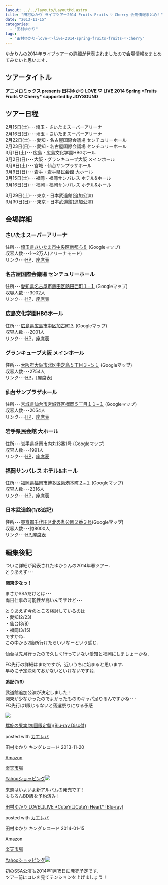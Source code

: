 ```yaml
---
layout: ../../layouts/LayoutMd.astro
title: "田村ゆかり ライブツアー2014 Fruits Fruits ♡ Cherry 会場情報まとめ！"
date: "2013-11-15"
categories: 
  - "田村ゆかり"
tags: 
  - "田村ゆかり-love-♡-live-2014-spring-fruits-fruits-♡-cherry"
---
```


ゆかりんの2014年ライブツアーの詳細が発表されましたので会場情報をまとめてみたいと思います．

## ツアータイトル

**アニメロミックス presents 田村ゆかり LOVE ♡ LIVE 2014 Spring \*Fruits Fruits ♡ Cherry\* supported by JOYSOUND**

## ツアー日程

2月15日(土)･･･埼玉・さいたまスーパーアリーナ  
2月16日(日)･･･埼玉・さいたまスーパーアリーナ  
2月22日(土)･･･愛知・名古屋国際会議場 センチュリーホール  
2月23日(日)･･･愛知・名古屋国際会議場 センチュリーホール  
3月1日(土)･･･広島・広島文化学園HBGホール  
3月2日(日)･･･大阪・グランキューブ大阪 メインホール  
3月8日(土)･･･宮城・仙台サンプラザホール  
3月9日(日)･･･岩手・岩手県民会館 大ホール  
3月15日(土)･･･福岡・福岡サンパレス ホテル&ホール  
3月16日(日)･･･福岡・福岡サンパレス ホテル&ホール

3月29日(土)･･･東京・日本武道館(追加公演)  
3月30日(日)･･･東京・日本武道館(追加公演)

## 会場詳細

### さいたまスーパーアリーナ

住所･･･[埼玉県さいたま市中央区新都心８](https://www.google.co.jp/maps/preview#!q=%E5%9F%BC%E7%8E%89%E7%9C%8C%E3%81%95%E3%81%84%E3%81%9F%E3%81%BE%E5%B8%82%E4%B8%AD%E5%A4%AE%E5%8C%BA%E6%96%B0%E9%83%BD%E5%BF%83%EF%BC%98&data=!1m4!1m3!1d4575!2d139.6307875!3d35.8948747!4m12!2m11!1m10!1s0x6018c10cd8f94f29%3A0x56900df8ea570a4e!3m8!1m3!1d207434!2d139.710388!3d35.673343!3m2!1i1024!2i768!4f13.1) (Googleマップ)  
収容人数･･･1～2万人(アリーナモード)  
リンク･･･[HP](http://www.saitama-arena.co.jp/)，[座席表](http://www.saitama-arena.co.jp/seats_info/)

### 名古屋国際会議場 センチュリーホール

住所･･･[愛知県名古屋市熱田区熱田西町１−１](https://www.google.co.jp/maps/preview#!data=!4m12!2m11!1m10!1s0x0%3A0xc67bf637e012c2b5!3m8!1m3!1d207434!2d139.710388!3d35.673343!3m2!1i1024!2i768!4f13.1) (Googleマップ)  
収容人数･･･3002人  
リンク･･･[HP](http://www.nagoya-congress-center.jp/)，[座席表](http://e-zaseki.com/nagoyacen.html)

### 広島文化学園HBGホール

住所･･･[広島県広島市中区加古町３](https://www.google.co.jp/maps/preview#!q=%E5%BA%83%E5%B3%B6%E6%96%87%E5%8C%96%E5%AD%A6%E5%9C%92HBG%E3%83%9B%E3%83%BC%E3%83%AB&data=!1m4!1m3!1d4660!2d132.4485782!3d34.3885128!4m12!2m11!1m10!1s0x355aa26bcfed8acf%3A0x813c710f86a99fd!3m8!1m3!1d207434!2d139.710388!3d35.673343!3m2!1i1024!2i768!4f13.1) (Googleマップ)  
収容人数･･･2001人  
リンク･･･[HP](http://h-bkk.jp/hall.php)，[座席表](http://h-bkk.jp/images/pdf/02.pdf)

### グランキューブ大阪 メインホール

住所･･･[大阪府大阪市北区中之島５丁目３−５１](https://www.google.co.jp/maps/preview#!q=%E3%82%B0%E3%83%A9%E3%83%B3%E3%82%AD%E3%83%A5%E3%83%BC%E3%83%96%E5%A4%A7%E9%98%AA&data=!1m4!1m3!1d2322!2d135.4881171!3d34.6892536!4m32!2m14!1m13!1s0x6000e658eb28d925%3A0xfa3cb84095662d57!3m8!1m3!1d2322!2d135.4881171!3d34.6892536!3m2!1i1758!2i1087!4f13.1!4m2!3d34.6894504!4d135.4862355!5m16!2m15!1m14!1s0x6000e658eb20202f%3A0x64c4d6000d1a4de1!2z44Kw44Op44Oz44Kt44Ol44O844OW5aSn6Ziq!3m8!1m3!1d9284!2d135.4948567!3d34.7089235!3m2!1i1758!2i1087!4f13.1!4m2!3d34.689349!4d135.486253) (Googleマップ)  
収容人数･･･2754人  
リンク･･･[HP](http://www.gco.co.jp/)，[座席表]

### 仙台サンプラザホール

住所･･･[宮城県仙台市宮城野区榴岡５丁目１１−１](https://www.google.co.jp/maps/preview#!data=!1m4!1m3!1d4434!2d140.8944824!3d38.2582014!4m12!2m11!1m10!1s0x0%3A0x26f9246bdfb32862!3m8!1m3!1d207434!2d139.710388!3d35.673343!3m2!1i1024!2i768!4f13.1) (Googleマップ)  
収容人数･･･2054人  
リンク･･･[HP](http://www.sendai-sunplaza.com/hall/)，[座席表](http://www.sendai-sunplaza.com/wp-content/uploads/2014/05/suplaza-hall.pdf)

### 岩手県民会館 大ホール

住所･･･[岩手県盛岡市内丸13番1号](https://www.google.co.jp/maps/preview#!data=!1m4!1m3!1d4345!2d141.154711!3d39.7035917!4m12!2m11!1m10!1s0x0%3A0xeb98b7d47b7efc6!3m8!1m3!1d207434!2d139.710388!3d35.673343!3m2!1i1024!2i768!4f13.1) (Googleマップ)  
収容人数･･･1991人  
リンク･･･[HP](http://www.iwate-kenmin.jp/)，[座席表](http://www.iwate-kenmin.jp/wp/wp-content/uploads/2013/09/bh.pdf)

### 福岡サンパレス ホテル&ホール

住所･･･[福岡県福岡市博多区築港本町２−１](https://www.google.co.jp/maps/preview#!data=!1m4!1m3!1d4703!2d130.4022288!3d33.6038396!4m12!2m11!1m10!1s0x0%3A0x43551d630391c4c!3m8!1m3!1d207434!2d139.710388!3d35.673343!3m2!1i1024!2i768!4f13.1) (Googleマップ)  
収容人数･･･2316人  
リンク･･･[HP](http://www.f-sunpalace.com/)，[座席表](http://www.f-sunpalace.com/wp/imgs/hall/index/seat.pdf)

### 日本武道館(1/6追記)

住所･･･[東京都千代田区北の丸公園２番３号](https://www.google.co.jp/maps/preview#!data=!1m4!1m3!1d4240!2d139.749885!3d35.6933175!4m12!2m11!1m10!1s0x0%3A0x215b5c71c9657188!3m8!1m3!1d207434!2d139.710388!3d35.673343!3m2!1i1024!2i768!4f13.1)(Googleマップ)  
収容人数･･･約8000人  
リンク･･･[HP](http://www.nipponbudokan.or.jp/index.html),[座席表](http://www.nipponbudokan.or.jp/about/image/2007.pdf)

## 編集後記

ついに詳細が発表されたゆかりんの2014年春ツアー．  
とりあえず･･･

**関東少なっ！**

まさかSSAだけとは･･･  
両日仕事の可能性が高いんですけど･･･

とりあえず今のところ検討しているのは  
・愛知(2/23)  
・仙台(3/8)  
・福岡(3/15)  
ですかね．  
この中から2箇所行けたらいいなーという感じ．

仙台は先月行ったので久しく行っていない愛知と福岡にしましょーかね．

FC先行の詳細はまだですが，近いうちに始まると思います．  
早めに予定決めておかないといけないですね．

**追記(1/6)**

武道館追加公演が決定しました！  
関東が少なかったのでよかったもののキャパ足りるんですかね･･･  
FC先行は1限じゃないと落選祭りになる予感

[![](/wp/images/41r1%2BY86N5L._SL160_.jpg)](https://www.amazon.co.jp/exec/obidos/ASIN/B00ENM1WN0/mizuka123-22/ref=nosim/)

[螺旋の果実(初回限定盤)(Blu-ray Disc付)](https://www.amazon.co.jp/exec/obidos/ASIN/B00ENM1WN0/mizuka123-22/ref=nosim/)

posted with [カエレバ](http://kaereba.com)

田村ゆかり キングレコード 2013-11-20

[Amazon](http://www.amazon.co.jp/gp/search?keywords=Blu-ray%20Disc%95t&__mk_ja_JP=%83J%83%5E%83J%83i&tag=mizuka123-22 "アマゾン")

[楽天市場](http://hb.afl.rakuten.co.jp/hgc/032b53ee.4b34c5ee.0f4a541e.f440145e/?pc=http%3A%2F%2Fsearch.rakuten.co.jp%2Fsearch%2Fmall%2FBlu-ray%2520Disc%25E4%25BB%2598%2F-%2Ff.1-p.1-s.1-sf.0-st.A-v.2%3Fx%3D0%26scid%3Daf_ich_link_urltxt%26m%3Dhttp%3A%2F%2Fm.rakuten.co.jp%2F "楽天市場")

[Yahooショッピング![](//ad.jp.ap.valuecommerce.com/servlet/gifbanner?sid=3066752&pid=881990642)](//ck.jp.ap.valuecommerce.com/servlet/referral?sid=3066752&pid=881990642&vc_url=http%3A%2F%2Fshopping.search.yahoo.co.jp%2Fsearch%3FuIv%3Don%26ei%3DUTF-8%26tab_ex%3Dcommerce%26slider%3D0%26va%3DBlu-ray%2520Disc%25E4%25BB%2598 "Yahooショッピング")

来週はいよいよ新アルバムの発売です！  
もちろんBD版を予約済み！

[](https://www.amazon.co.jp/exec/obidos/ASIN/B00G0U51O4/mizuka123-22/ref=nosim/)

[田村ゆかり LOVE□LIVE \*Cute’n□Cute’n Heart\* \[Blu-ray\]](https://www.amazon.co.jp/exec/obidos/ASIN/B00G0U51O4/mizuka123-22/ref=nosim/)

posted with [カエレバ](http://kaereba.com)

田村ゆかり キングレコード 2014-01-15

[Amazon](http://www.amazon.co.jp/gp/search?keywords=Cute%27n%20Heart&__mk_ja_JP=%83J%83%5E%83J%83i&tag=mizuka123-22 "アマゾン")

[楽天市場](http://hb.afl.rakuten.co.jp/hgc/032b53ee.4b34c5ee.0f4a541e.f440145e/?pc=http%3A%2F%2Fsearch.rakuten.co.jp%2Fsearch%2Fmall%2FCute%2527n%2520Heart%2F-%2Ff.1-p.1-s.1-sf.0-st.A-v.2%3Fx%3D0%26scid%3Daf_ich_link_urltxt%26m%3Dhttp%3A%2F%2Fm.rakuten.co.jp%2F "楽天市場")

[Yahooショッピング![](//ad.jp.ap.valuecommerce.com/servlet/gifbanner?sid=3066752&pid=881990642)](//ck.jp.ap.valuecommerce.com/servlet/referral?sid=3066752&pid=881990642&vc_url=http%3A%2F%2Fshopping.search.yahoo.co.jp%2Fsearch%3FuIv%3Don%26ei%3DUTF-8%26tab_ex%3Dcommerce%26slider%3D0%26va%3DCute%2527n%2520Heart "Yahooショッピング")

初のSSA公演も2014年1月15日に発売予定です．  
ツアー前にコレを見てテンションを上げましょう！
